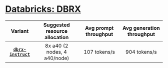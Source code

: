 # [Databricks: DBRX](https://huggingface.co/databricks) 

| Variant | Suggested resource allocation | Avg prompt throughput | Avg generation throughput |
|:----------:|:----------:|:----------:|:----------:|
|[**`dbrx-instruct`**](https://huggingface.co/databricks/dbrx-instruct)| 8x a40 (2 nodes, 4 a40/node) | 107 tokens/s | 904 tokens/s |
